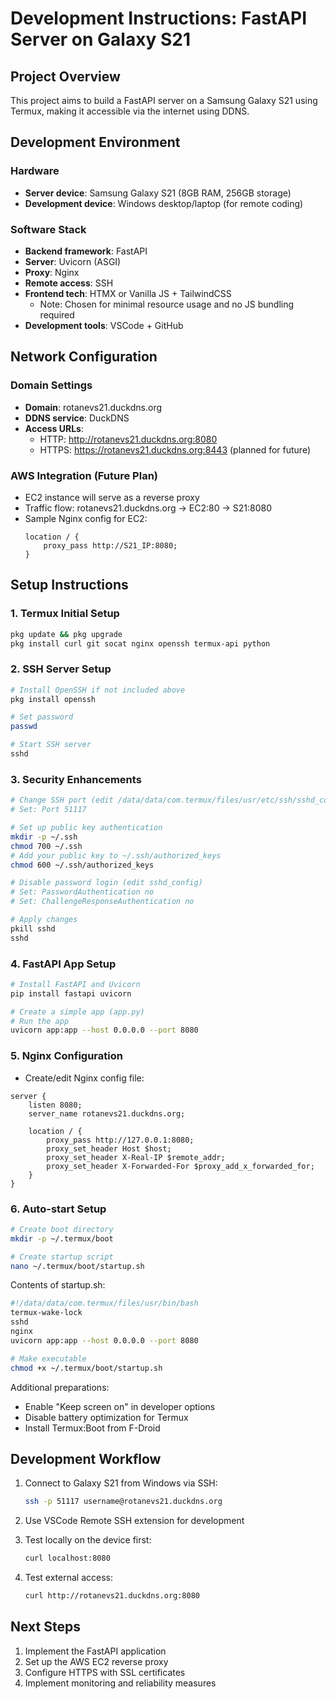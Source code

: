 # Development Instructions: FastAPI Server on Galaxy S21

## Project Overview
This project aims to build a FastAPI server on a Samsung Galaxy S21 using Termux, making it accessible via the internet using DDNS.

## Development Environment

### Hardware
- **Server device**: Samsung Galaxy S21 (8GB RAM, 256GB storage)
- **Development device**: Windows desktop/laptop (for remote coding)

### Software Stack
- **Backend framework**: FastAPI
- **Server**: Uvicorn (ASGI)
- **Proxy**: Nginx
- **Remote access**: SSH
- **Frontend tech**: HTMX or Vanilla JS + TailwindCSS
  - Note: Chosen for minimal resource usage and no JS bundling required
- **Development tools**: VSCode + GitHub

## Network Configuration

### Domain Settings
- **Domain**: rotanevs21.duckdns.org
- **DDNS service**: DuckDNS
- **Access URLs**:
  - HTTP: http://rotanevs21.duckdns.org:8080
  - HTTPS: https://rotanevs21.duckdns.org:8443 (planned for future)

### AWS Integration (Future Plan)
- EC2 instance will serve as a reverse proxy
- Traffic flow: rotanevs21.duckdns.org → EC2:80 → S21:8080
- Sample Nginx config for EC2:
  ```nginx
  location / {
      proxy_pass http://S21_IP:8080;
  }
  ```

## Setup Instructions

### 1. Termux Initial Setup
```bash
pkg update && pkg upgrade
pkg install curl git socat nginx openssh termux-api python
```

### 2. SSH Server Setup
```bash
# Install OpenSSH if not included above
pkg install openssh

# Set password
passwd

# Start SSH server
sshd
```

### 3. Security Enhancements
```bash
# Change SSH port (edit /data/data/com.termux/files/usr/etc/ssh/sshd_config)
# Set: Port 51117

# Set up public key authentication
mkdir -p ~/.ssh
chmod 700 ~/.ssh
# Add your public key to ~/.ssh/authorized_keys
chmod 600 ~/.ssh/authorized_keys

# Disable password login (edit sshd_config)
# Set: PasswordAuthentication no
# Set: ChallengeResponseAuthentication no

# Apply changes
pkill sshd
sshd
```

### 4. FastAPI App Setup
```bash
# Install FastAPI and Uvicorn
pip install fastapi uvicorn

# Create a simple app (app.py)
# Run the app
uvicorn app:app --host 0.0.0.0 --port 8080
```

### 5. Nginx Configuration
- Create/edit Nginx config file:
```nginx
server {
    listen 8080;
    server_name rotanevs21.duckdns.org;

    location / {
        proxy_pass http://127.0.0.1:8080;
        proxy_set_header Host $host;
        proxy_set_header X-Real-IP $remote_addr;
        proxy_set_header X-Forwarded-For $proxy_add_x_forwarded_for;
    }
}
```

### 6. Auto-start Setup
```bash
# Create boot directory
mkdir -p ~/.termux/boot

# Create startup script
nano ~/.termux/boot/startup.sh
```

Contents of startup.sh:
```bash
#!/data/data/com.termux/files/usr/bin/bash
termux-wake-lock
sshd
nginx
uvicorn app:app --host 0.0.0.0 --port 8080
```

```bash
# Make executable
chmod +x ~/.termux/boot/startup.sh
```

Additional preparations:
- Enable "Keep screen on" in developer options
- Disable battery optimization for Termux
- Install Termux:Boot from F-Droid

## Development Workflow

1. Connect to Galaxy S21 from Windows via SSH:
   ```bash
   ssh -p 51117 username@rotanevs21.duckdns.org
   ```

2. Use VSCode Remote SSH extension for development

3. Test locally on the device first:
   ```bash
   curl localhost:8080
   ```

4. Test external access:
   ```bash
   curl http://rotanevs21.duckdns.org:8080
   ```

## Next Steps

1. Implement the FastAPI application
2. Set up the AWS EC2 reverse proxy
3. Configure HTTPS with SSL certificates
4. Implement monitoring and reliability measures 
